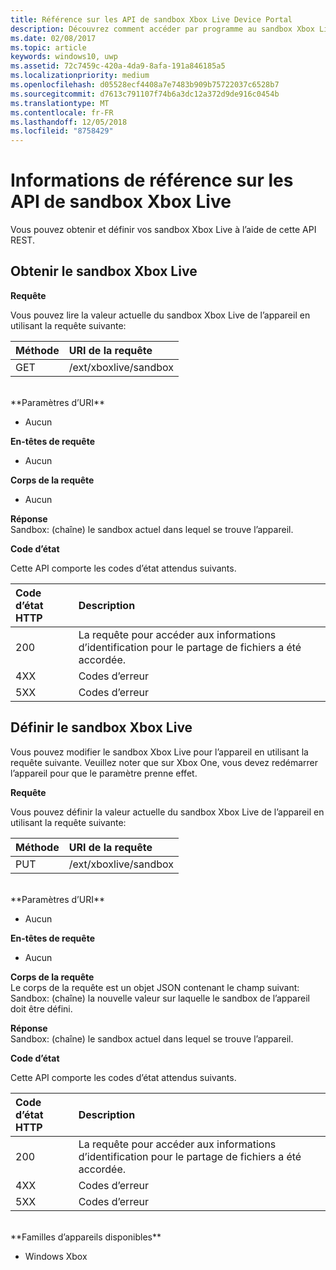 ```yaml
---
title: Référence sur les API de sandbox Xbox Live Device Portal
description: Découvrez comment accéder par programme au sandbox Xbox Live.
ms.date: 02/08/2017
ms.topic: article
keywords: windows10, uwp
ms.assetid: 72c7459c-420a-4da9-8afa-191a846185a5
ms.localizationpriority: medium
ms.openlocfilehash: d05528ecf4408a7e7483b909b75722037c6528b7
ms.sourcegitcommit: d7613c791107f74b6a3dc12a372d9de916c0454b
ms.translationtype: MT
ms.contentlocale: fr-FR
ms.lasthandoff: 12/05/2018
ms.locfileid: "8758429"
---
```

# <a name="xbox-live-sandbox-api-reference"></a>Informations de référence sur les API de sandbox Xbox Live   
Vous pouvez obtenir et définir vos sandbox Xbox Live à l’aide de cette API REST.

## <a name="get-the-xbox-live-sandbox"></a>Obtenir le sandbox Xbox Live

**Requête**

Vous pouvez lire la valeur actuelle du sandbox Xbox Live de l’appareil en utilisant la requête suivante:

Méthode      | URI de la requête
:------     | :-----
GET | /ext/xboxlive/sandbox
<br />
**Paramètres d’URI**

- Aucun

**En-têtes de requête**

- Aucun

**Corps de la requête**

- Aucun

**Réponse**   
Sandbox: (chaîne) le sandbox actuel dans lequel se trouve l’appareil.   

**Code d’état**

Cette API comporte les codes d’état attendus suivants.

Code d’état HTTP      | Description
:------     | :-----
200 | La requête pour accéder aux informations d’identification pour le partage de fichiers a été accordée.
4XX | Codes d’erreur
5XX | Codes d’erreur

## <a name="set-the-xbox-live-sandbox"></a>Définir le sandbox Xbox Live
Vous pouvez modifier le sandbox Xbox Live pour l’appareil en utilisant la requête suivante. Veuillez noter que sur Xbox One, vous devez redémarrer l’appareil pour que le paramètre prenne effet.

**Requête**

Vous pouvez définir la valeur actuelle du sandbox Xbox Live de l’appareil en utilisant la requête suivante:

Méthode      | URI de la requête
:------     | :-----
PUT | /ext/xboxlive/sandbox
<br />
**Paramètres d’URI**

- Aucun

**En-têtes de requête**

- Aucun

**Corps de la requête**   
Le corps de la requête est un objet JSON contenant le champ suivant:   
Sandbox: (chaîne) la nouvelle valeur sur laquelle le sandbox de l’appareil doit être défini.

**Réponse**   
Sandbox: (chaîne) le sandbox actuel dans lequel se trouve l’appareil.   

**Code d’état**

Cette API comporte les codes d’état attendus suivants.

Code d’état HTTP      | Description
:------     | :-----
200 | La requête pour accéder aux informations d’identification pour le partage de fichiers a été accordée.
4XX | Codes d’erreur
5XX | Codes d’erreur

<br />
**Familles d’appareils disponibles**

* Windows Xbox

